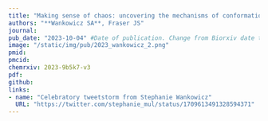 ```yaml
---
title: "Making sense of chaos: uncovering the mechanisms of conformational entropy"
authors: "**Wankowicz SA**, Fraser JS"
journal: 
pub_date: "2023-10-04" #Date of publication. Change from Biorxiv date to Journal date once accepted
image: "/static/img/pub/2023_wankowicz_2.png" 
pmid: 
pmcid: 
chemrxiv: 2023-9b5k7-v3
pdf: 
github:
links:
- name: "Celebratory tweetstorm from Stephanie Wankowicz"
  URL: "https://twitter.com/stephanie_mul/status/1709613491328594371"
---
```

